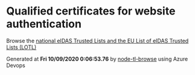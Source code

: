 # Qualified certificates for website authentication 
 Browse the [national eIDAS Trusted Lists and the EU List of eIDAS Trusted Lists (LOTL)](https://webgate.ec.europa.eu/tl-browser/#/) 
 
 
Generated at **Fri 10/09/2020  0:06:53.76** by [node-tl-browse](https://github.com/ymedlop/node-tl-browser) using Azure Devops 
